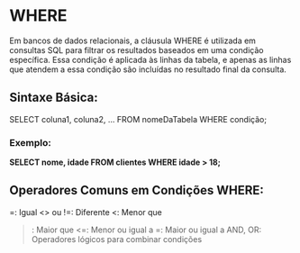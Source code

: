 # WHERE

Em bancos de dados relacionais, a cláusula WHERE é utilizada em consultas SQL para filtrar os resultados baseados em uma condição específica. Essa condição é aplicada às linhas da tabela, e apenas as linhas que atendem a essa condição são incluídas no resultado final da consulta.

## Sintaxe Básica:

SELECT coluna1, coluna2, ... FROM nomeDaTabela WHERE condição;

### Exemplo:

**SELECT nome, idade FROM clientes WHERE idade > 18;**
## Operadores Comuns em Condições WHERE:

=: Igual
<> ou !=: Diferente
<: Menor que
>: Maior que
<=: Menor ou igual a
>=: Maior ou igual a
AND, OR: Operadores lógicos para combinar condições